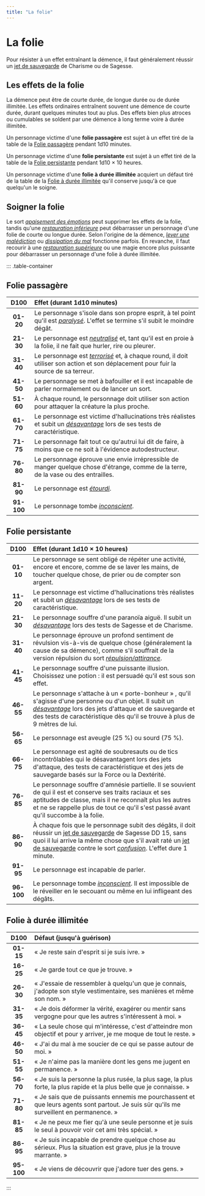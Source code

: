 ```yaml
---
title: "La folie"
---
```

# La folie
Pour résister à un effet entraînant la démence, il faut généralement réussir un [jet de sauvegarde](/utiliser-les-caracteristiques#jets-de-sauvegarde) de Charisme ou de Sagesse.

## Les effets de la folie
La démence peut être de courte durée, de longue durée ou de durée illimitée. Les effets ordinaires entraînent souvent une démence de courte durée, durant quelques minutes tout au plus. Des effets bien plus atroces ou cumulables se soldent par une démence à long terme voire à durée illimitée.

Un personnage victime d'une **folie passagère** est sujet à un effet tiré de la table de la [Folie passagère](#folie-passagère) pendant 1d10 minutes.

Un personnage victime d'une **folie persistante** est sujet à un effet tiré de la table de la [Folie persistante](#folie-persistante) pendant 1d10 × 10 heures.

Un personnage victime d'une **folie à durée illimitée** acquiert un défaut tiré de la table de la [Folie à durée illimitée](#folie-à-durée-illimitée) qu'il conserve jusqu'à ce que quelqu'un le soigne.

## Soigner la folie
Le sort [_apaisement des émotions_](/grimoire/apaisement-des-emotions) peut supprimer les effets de la folie, tandis qu'une [_restauration inférieure_](/grimoire/restauration-inferieure) peut débarrasser un personnage d'une folie de courte ou longue durée. Selon l'origine de la démence, [_lever une malédiction_](/grimoire/lever-une-malediction) ou [_dissipation du mal_](/grimoire/dissipation-du-mal-et-du-bien) fonctionne parfois. En revanche, il faut recourir à une [_restauration supérieure_](/grimoire/restauration-superieure) ou une magie encore plus puissante pour débarrasser un personnage d'une folie à durée illimitée.

::: .table-container
## Folie passagère
| D100 | Effet (durant 1d10 minutes) |
|:-:|:-|
| **01-20** | Le personnage s'isole dans son propre esprit, à tel point qu'il est [_paralysé_](/gerer-la-sante-du-personnage#paralysé). L'effet se termine s'il subit le moindre dégât. |
| **21-30** | Le personnage est [_neutralisé_](/gerer-la-sante-du-personnage#neutralisé) et, tant qu'il est en proie à la folie, il ne fait que hurler, rire ou pleurer. |
| **31-40** | Le personnage est [_terrorisé_](/gerer-la-sante-du-personnage#terrorisé) et, à chaque round, il doit utiliser son action et son déplacement pour fuir la source de sa terreur. |
| **41-50** | Le personnage se met à bafouiller et il est incapable de parler normalement ou de lancer un sort. |
| **51-60** | À chaque round, le personnage doit utiliser son action pour attaquer la créature la plus proche. |
| **61-70** | Le personnage est victime d'hallucinations très réalistes et subit un [_désavantage_](/utiliser-les-caracteristiques#avantage-et-désavantage) lors de ses tests de caractéristique. |
| **71-75** | Le personnage fait tout ce qu'autrui lui dit de faire, à moins que ce ne soit à l'évidence autodestructeur. |
| **76-80** | Le personnage éprouve une envie irrépressible de manger quelque chose d'étrange, comme de la terre, de la vase ou des entrailles. |
| **81-90** | Le personnage est [_étourdi_](/gerer-la-sante-du-personnage#étourdi). |
| **91-100** | Le personnage tombe [_inconscient_](/gerer-la-sante-du-personnage#inconscient). |

## Folie persistante
| D100 | Effet (durant 1d10 × 10 heures) |
|:-:|:-|
| **01-10** | Le personnage se sent obligé de répéter une activité, encore et encore, comme de se laver les mains, de toucher quelque chose, de prier ou de compter son argent. |
| **11-20** | Le personnage est victime d'hallucinations très réalistes et subit un [_désavantage_](/utiliser-les-caracteristiques#avantage-et-désavantage) lors de ses tests de caractéristique. |
| **21-30** | Le personnage souffre d'une paranoïa aiguë. Il subit un [_désavantage_](/utiliser-les-caracteristiques#avantage-et-désavantage) lors des tests de Sagesse et de Charisme. |
| **31-40** | Le personnage éprouve un profond sentiment de révulsion vis-à-vis de quelque chose (généralement la cause de sa démence), comme s'il souffrait de la version répulsion du sort [_répulsion/attirance_](/grimoire/repulsion-attirance). |
| **41-45** | Le personnage souffre d'une puissante illusion. Choisissez une potion : il est persuadé qu'il est sous son effet. |
| **46-55** | Le personnage s'attache à un « porte-bonheur » , qu'il s'agisse d'une personne ou d'un objet. Il subit un [_désavantage_](/utiliser-les-caracteristiques#avantage-et-désavantage) lors des jets d'attaque et de sauvegarde et des tests de caractéristique dès qu'il se trouve à plus de 9 mètres de lui. |
| **56-65** | Le personnage est aveugle (25 %) ou sourd (75 %). |
| **66-75** | Le personnage est agité de soubresauts ou de tics incontrôlables qui le désavantagent lors des jets d'attaque, des tests de caractéristique et des jets de sauvegarde basés sur la Force ou la Dextérité. |
| **76-85** | Le personnage souffre d'amnésie partielle. Il se souvient de qui il est et conserve ses traits raciaux et ses aptitudes de classe, mais il ne reconnaît plus les autres et ne se rappelle plus de tout ce qu'il s'est passé avant qu'il succombe à la folie. |
| **86-90** | À chaque fois que le personnage subit des dégâts, il doit réussir un [jet de sauvegarde](/utiliser-les-caracteristiques#jets-de-sauvegarde) de Sagesse DD 15, sans quoi il lui arrive la même chose que s'il avait raté un [jet de sauvegarde](/utiliser-les-caracteristiques#jets-de-sauvegarde) contre le sort [_confusion_](/grimoire/confusion). L'effet dure 1 minute. |
| **91-95** | Le personnage est incapable de parler. |
| **96-100** | Le personnage tombe [_inconscient_](/gerer-la-sante-du-personnage#inconscient). Il est impossible de le réveiller en le secouant ou même en lui infligeant des dégâts. |

## Folie à durée illimitée
| D100 | Défaut (jusqu'à guérison) |
|:-:|:-|
| **01-15** | « Je reste sain d'esprit si je suis ivre. » |
| **16-25** | « Je garde tout ce que je trouve. » |
| **26-30** | « J'essaie de ressembler à quelqu'un que je connais, j'adopte son style vestimentaire, ses manières et même son nom. » |
| **31-35** | « Je dois déformer la vérité, exagérer ou mentir sans vergogne pour que les autres s'intéressent à moi. » |
| **36-45** | « La seule chose qui m'intéresse, c'est d'atteindre mon objectif et pour y arriver, je me moque de tout le reste. » |
| **46-50** | « J'ai du mal à me soucier de ce qui se passe autour de moi. » |
| **51-55** | « Je n'aime pas la manière dont les gens me jugent en permanence. » |
| **56-70** | « Je suis la personne la plus rusée, la plus sage, la plus forte, la plus rapide et la plus belle que je connaisse. » |
| **71-80** | « Je sais que de puissants ennemis me pourchassent et que leurs agents sont partout. Je suis sûr qu'ils me surveillent en permanence. » |
| **81-85** | « Je ne peux me fier qu'à une seule personne et je suis le seul à pouvoir voir cet ami très spécial. » |
| **86-95** | « Je suis incapable de prendre quelque chose au sérieux. Plus la situation est grave, plus je la trouve marrante. » |
| **95-100** | « Je viens de découvrir que j'adore tuer des gens. » |
:::
